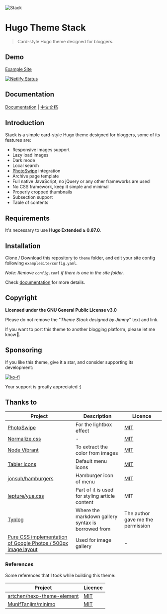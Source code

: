 ![Stack](https://i.imgur.com/cCiHOGS.jpg)
# Hugo Theme Stack

> Card-style Hugo theme designed for bloggers.

## Demo

[Example Site](https://theme-stack.jimmycai.com/)

[![Netlify Status](https://api.netlify.com/api/v1/badges/a2d2807a-a905-4bcb-97da-8da8d847da3d/deploy-status)](https://app.netlify.com/sites/hugo-theme-stack/deploys)

## Documentation

[Documentation](https://docs.stack.jimmycai.com/) | [中文文档](https://docs.stack.jimmycai.com/zh/)

## Introduction

Stack is a simple card-style Hugo theme designed for bloggers, some of its features are:

- Responsive images support
- Lazy load images
- Dark mode
- Local search
- [PhotoSwipe](https://photoswipe.com/) integration
- Archive page template
- Full native JavaScript, no jQuery or any other frameworks are used
- No CSS framework, keep it simple and minimal
- Properly cropped thumbnails
- Subsection support
- Table of contents

## Requirements

It's necessary to use **Hugo Extended ≥ 0.87.0**.

## Installation

Clone / Download this repository to `theme` folder, and edit your site config following `exampleSite/config.yaml`.

*Note: Remove `config.toml` if there is one in the site folder.*

Check [documentation](https://docs.stack.jimmycai.com/) for more details.

## Copyright

**Licensed under the GNU General Public License v3.0**

Please do not remove the "*Theme Stack designed by Jimmy*" text and link.

If you want to port this theme to another blogging platform, please let me know🙏.

## Sponsoring

If you like this theme, give it a star, and consider supporting its development:

[![ko-fi](https://www.ko-fi.com/img/githubbutton_sm.svg)](https://ko-fi.com/C0C530AXX)

Your support is greatly appreciated :)

## Thanks to

| Project | Description | Licence |
| ------- | ----------- | ------- |
| [PhotoSwipe](https://photoswipe.com/) | For the lightbox effect | [MIT](https://github.com/dimsemenov/PhotoSwipe/blob/master/LICENSE) |
| [Normalize.css](https://github.com/necolas/normalize.css) | - | [MIT](https://github.com/necolas/normalize.css/blob/master/LICENSE.md) |
| [Node Vibrant](https://github.com/Vibrant-Colors/node-vibrant) | To extract the color from images | [MIT](https://github.com/Vibrant-Colors/node-vibrant/blob/master/LICENSE.md)
| [Tabler icons](https://github.com/tabler/tabler-icons) | Default menu icons | [MIT](https://github.com/tabler/tabler-icons/blob/master/LICENSE) |
| [jonsuh/hamburgers](https://github.com/jonsuh/hamburgers) | Hamburger icon of menu | [MIT](https://github.com/jonsuh/hamburgers/blob/master/LICENSE) |
| [lepture/yue.css](https://github.com/lepture/yue.css) | Part of it is used for styling article content | MIT |
| [Typlog](https://typlog.com/) | Where the markdown gallery syntax is borrowed from | The author gave me the permission | 
| [Pure CSS implementation of Google Photos / 500px image layout](https://github.com/xieranmaya/blog/issues/6) | Used for image gallery | - |

### References

Some references that I took while building this theme:

| Project | Licence|
| ------- | ------|
| [artchen/hexo-theme-element](https://github.com/artchen/hexo-theme-element) | [MIT](https://github.com/artchen/hexo-theme-element/blob/master/LICENSE) |
| [MunifTanjim/minimo](https://github.com/MunifTanjim/minimo) | [MIT](https://github.com/MunifTanjim/minimo/blob/master/LICENSE) |